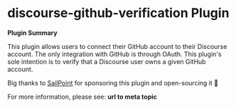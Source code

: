 # **discourse-github-verification** Plugin

**Plugin Summary**

This plugin allows users to connect their GitHub account to their Discourse account. The only integration with GitHub is through OAuth. This plugin's sole intention is to verify that a Discourse user owns a given GitHub account.

Big thanks to [SailPoint](https://www.sailpoint.com/) for sponsoring this plugin and open-sourcing it :tada:

For more information, please see: **url to meta topic**
